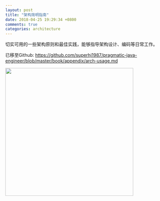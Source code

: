 ```yaml
---
layout: post
title: "架构简明指南"
date: 2018-04-25 19:29:34 +0800
comments: true
categories: architecture
---
```


切实可用的一些架构原则和最佳实践，能够指导架构设计、编码等日常工作。

<!--more-->

已移至Github: <https://github.com/superhj1987/pragmatic-java-engineer/blob/master/book/appendix/arch-usage.md>


<img src="/post_images/book-all.png" width="400"/>